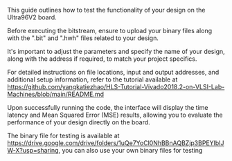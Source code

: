 This guide outlines how to test the functionality of your design on the Ultra96V2 board.

Before executing the bitstream, ensure to upload your binary files along with the ".bit" and ".hwh" files related to your design.

It's important to adjust the parameters and specify the name of your design, along with the address if required, to match your project specifics.

For detailed instructions on file locations, input and output addresses, and additional setup information, refer to the tutorial available at https://github.com/yangkatiezhao/HLS-Tutorial-Vivado2018.2-on-VLSI-Lab-Machines/blob/main/README.md

Upon successfully running the code, the interface will display the time latency and Mean Squared Error (MSE) results, allowing you to evaluate the performance of your design directly on the board.

The binary file for testing is available at https://drive.google.com/drive/folders/1uQe7YoCl0NhBBnAQBZjp3BPEYlbIJW-X?usp=sharing, you can also use your own binary files for testing
